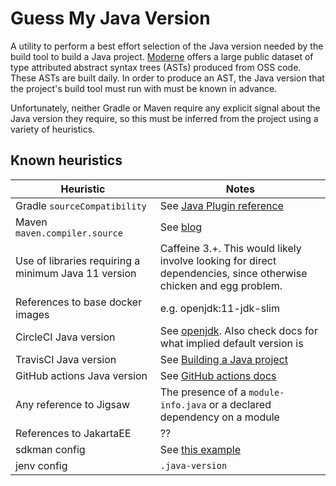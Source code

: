 # Guess My Java Version

A utility to perform a best effort selection of the Java version needed by the build tool to build a Java project. [Moderne](https://public.moderne.io) offers a large public dataset of type attributed abstract syntax trees (ASTs) produced from OSS code. These ASTs are built daily. In order to produce an AST, the Java version that the project's build tool must run with must be known in advance.

Unfortunately, neither Gradle or Maven require any explicit signal about the Java version they require, so this must be inferred from the project using a variety of heuristics.

## Known heuristics

| Heuristic | Notes |
|--------------|-------------------|
| Gradle `sourceCompatibility` | See [Java Plugin reference](https://docs.gradle.org/current/userguide/java_plugin.html#sec:java-extension) |
| Maven `maven.compiler.source` | See [blog](https://www.baeldung.com/maven-java-version#compiler) |
| Use of libraries requiring a minimum Java 11 version | Caffeine 3.+. This would likely involve looking for direct dependencies, since otherwise chicken and egg problem. |
| References to base docker images | e.g. openjdk:11-jdk-slim |
| CircleCI Java version | See [openjdk](https://circleci.com/developer/images/image/cimg/openjdk). Also check docs for what implied default version is |
| TravisCI Java version | See [Building a Java project](https://docs.travis-ci.com/user/languages/java/) |
| GitHub actions Java version | See [GitHub actions docs](https://docs.github.com/en/actions/automating-builds-and-tests/building-and-testing-java-with-maven#using-the-maven-starter-workflow) |
| Any reference to Jigsaw | The presence of a `module-info.java` or a declared dependency on a module |
| References to JakartaEE | ?? |
| sdkman config | See [this example](https://github.com/spring-projects/spring-boot/blob/main/.sdkmanrc) |
| jenv config | `.java-version` |
